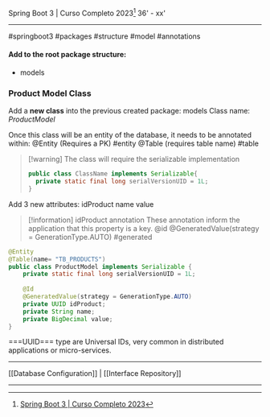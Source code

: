 Spring Boot 3 | Curso Completo 2023[^1]
36' - xx'
***
#springboot3 #packages #structure #model #annotations


#### Add to the root package structure:
- models

### Product Model Class

Add a **new class** into the previous created package: models
Class name: _ProductModel_

Once this class will be an entity of the database, it needs to be annotated within:
@Entity (Requires a PK) #entity
@Table (requires table name) #table
>[!warning] The class will require the serializable implementation
>```java
>public class ClassName implements Serializable{
>	private static final long serialVersionUID = 1L;
>}
>```

Add 3 new attributes:
idProduct
name
value

>[!information] idProduct annotation
>These annotation inform the application that this property is a key.
>@id
>@GeneratedValue(strategy = GenerationType.AUTO) #generated

```java
@Entity  
@Table(name= "TB_PRODUCTS")  
public class ProductModel implements Serializable {  
    private static final long serialVersionUID = 1L;  
  
    @Id  
    @GeneratedValue(strategy = GenerationType.AUTO)  
    private UUID idProduct;  
    private String name;  
    private BigDecimal value;  
}
```

===UUID=== type are Universal IDs, very common in distributed applications or micro-services.





***
[[Database Configuration]] | [[Interface Repository]]

***
[^1]: [Spring Boot 3 | Curso Completo 2023](https://www.youtube.com/watch?v=wlYvA2b1BWI&t=1279s)